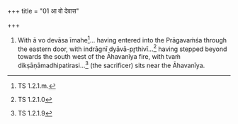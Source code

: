 +++
title = "01 आ वो देवास"

+++
1. With ā vo devāsa īmahe[^1]... having entered into the Prāgavaṁśa through the eastern door, with indrāgnī dyāvā-pr̥thivī...[^2] having stepped beyond towards the south west of the Āhavanīya fire, with tvaṁ dikṣāṇāmadhipatirasi...[^3] (the sacrificer) sits near the Āhavanīya.  


[^1]: TS 1.2.1.m.  


[^2]: TS 1.2.1.0   


[^3]: TS 1.2.1.9  
